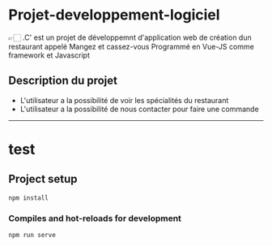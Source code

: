 # Projet-developpement-logiciel

 👉🏻 .C' est un projet de développemnt d'application web de création dun restaurant appelé Mangez et cassez-vous
 Programmé en Vue-JS comme framework  et Javascript
 

                   



## Description du projet 
 
- L'utilisateur a la possibilité de voir les spécialités du restaurant   
-  L'utilisateur a la possibilité de nous contacter pour faire une commande 
---








# test

## Project setup
```
npm install
```
### Compiles and hot-reloads for development
```
npm run serve
```

